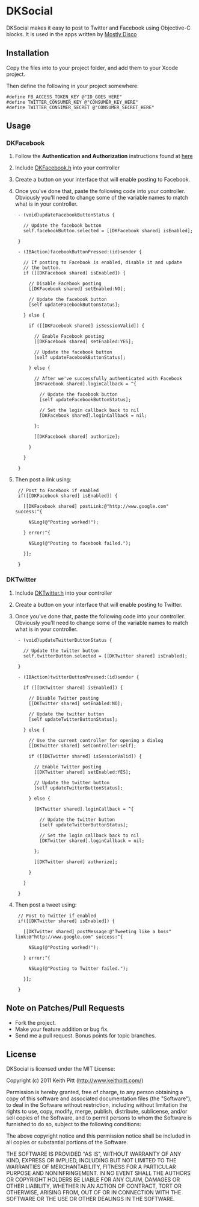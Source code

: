 # DKSocial

DKSocial makes it easy to post to Twitter and Facebook using Objective-C blocks.
It is used in the apps written by [Mostly Disco](http://www.mostlydisco.com)

## Installation

Copy the files into to your project folder, and add them to your Xcode project.

Then define the following in your project somewhere:

    #define FB_ACCESS_TOKEN_KEY @"ID_GOES_HERE"
    #define TWITTER_CONSUMER_KEY @"CONSUMER_KEY_HERE"
    #define TWITTER_CONSIMER_SECRET @"CONSUMER_SECRET_HERE"

## Usage

### DKFacebook

1. Follow the **Authentication and Authorization** instructions found at
   [here](https://github.com/facebook/facebook-ios-sdk)

2. Include [DKFacebook.h][] into your controller

3. Create a button on your interface that will enable posting to Facebook.

4. Once you've done that, paste the following code into your controller.
   Obviously you'll need to change some of the variable names to match what
   is in your controller.

        - (void)updateFacebookButtonStatus {

          // Update the facebook button
          self.facebookButton.selected = [[DKFacebook shared] isEnabled];

        }

        - (IBAction)facebookButtonPressed:(id)sender {

          // If posting to Facebook is enabled, disable it and update
          // the button.
          if ([[DKFacebook shared] isEnabled]) {

            // Disable Facebook posting
            [[DKFacebook shared] setEnabled:NO];

            // Update the facebook button
            [self updateFacebookButtonStatus];

          } else {

            if ([[DKFacebook shared] isSessionValid]) {

              // Enable Facebook posting
              [[DKFacebook shared] setEnabled:YES];

              // Update the facebook button
              [self updateFacebookButtonStatus];

            } else {

              // After we've successfully authenticated with Facebook
              [DKFacebook shared].loginCallback = ^{

                // Update the facebook button
                [self updateFacebookButtonStatus];

                // Set the login callback back to nil
                [DKFacebook shared].loginCallback = nil;

              };

              [[DKFacebook shared] authorize];

            }

          }

        }

5. Then post a link using:

        // Post to Facebook if enabled
        if([[DKFacebook shared] isEnabled]) {

          [[DKFacebook shared] postLink:@"http://www.google.com" success:^{

            NSLog(@"Posting worked!");

          } error:^{

            NSLog(@"Posting to facebook failed.");

          }];

        }

### DKTwitter

1. Include [DKTwitter.h][] into your controller

2. Create a button on your interface that will enable posting to Twitter.

3. Once you've done that, paste the following code into your controller.
   Obviously you'll need to change some of the variable names to match what
   is in your controller.

        - (void)updateTwitterButtonStatus {

          // Update the twitter button
          self.twitterButton.selected = [[DKTwitter shared] isEnabled];

        }

        - (IBAction)twitterButtonPressed:(id)sender {

          if ([[DKTwitter shared] isEnabled]) {

            // Disable Twitter posting
            [[DKTwitter shared] setEnabled:NO];

            // Update the twitter button
            [self updateTwitterButtonStatus];

          } else {

            // Use the current controller for opening a dialog
            [[DKTwitter shared] setController:self];

            if ([[DKTwitter shared] isSessionValid]) {

              // Enable Twitter posting
              [[DKTwitter shared] setEnabled:YES];

              // Update the twitter button
              [self updateTwitterButtonStatus];

            } else {

              [DKTwitter shared].loginCallback = ^{

                // Update the twitter button
                [self updateTwitterButtonStatus];

                // Set the login callback back to nil
                [DKTwitter shared].loginCallback = nil;

              };

              [[DKTwitter shared] authorize];

            }

          }

        }

4. Then post a tweet using:

        // Post to Twitter if enabled
        if([[DKTwitter shared] isEnabled]) {

          [[DKTwitter shared] postMessage:@"Tweeting like a boss" link:@"http://www.google.com" success:^{

            NSLog(@"Posting worked!");

          } error:^{

            NSLog(@"Posting to Twitter failed.");

          }];

        }

## Note on Patches/Pull Requests

* Fork the project.
* Make your feature addition or bug fix.
* Send me a pull request. Bonus points for topic branches.

[DKFacebook.h]: https://github.com/keithpitt/DKSocial/blob/master/Classes/DKFacebook/DKFacebook.h
[DKTwitter.h]: https://github.com/keithpitt/DKSocial/blob/master/Classes/DKTwitter/DKTwitter.h

## License

DKSocial is licensed under the MIT License:

  Copyright (c) 2011 Keith Pitt (http://www.keithpitt.com/)

  Permission is hereby granted, free of charge, to any person obtaining a copy
  of this software and associated documentation files (the "Software"), to deal
  in the Software without restriction, including without limitation the rights
  to use, copy, modify, merge, publish, distribute, sublicense, and/or sell
  copies of the Software, and to permit persons to whom the Software is
  furnished to do so, subject to the following conditions:

  The above copyright notice and this permission notice shall be included in
  all copies or substantial portions of the Software.

  THE SOFTWARE IS PROVIDED "AS IS", WITHOUT WARRANTY OF ANY KIND, EXPRESS OR
  IMPLIED, INCLUDING BUT NOT LIMITED TO THE WARRANTIES OF MERCHANTABILITY,
  FITNESS FOR A PARTICULAR PURPOSE AND NONINFRINGEMENT. IN NO EVENT SHALL THE
  AUTHORS OR COPYRIGHT HOLDERS BE LIABLE FOR ANY CLAIM, DAMAGES OR OTHER
  LIABILITY, WHETHER IN AN ACTION OF CONTRACT, TORT OR OTHERWISE, ARISING FROM,
  OUT OF OR IN CONNECTION WITH THE SOFTWARE OR THE USE OR OTHER DEALINGS IN
  THE SOFTWARE.
